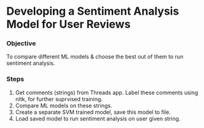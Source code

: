 # Developing a Sentiment Analysis Model for User Reviews

### Objective
To compare different ML models & choose the best out of them to run sentiment analysis.

### Steps
1. Get comments (strings) from Threads app. Label these comments using nltk, for further suprvised training.
2. Compare ML models on these strings.
3. Create a separate SVM trained model, save this model to file. 
3. Load saved model to run sentiment analysis on user given string.
